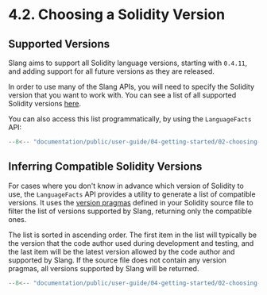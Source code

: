 # 4.2. Choosing a Solidity Version

## Supported Versions

Slang aims to support all Solidity language versions, starting with `0.4.11`, and adding support for all future versions as they are released.

In order to use many of the Slang APIs, you will need to specify the Solidity version that you want to work with.
You can see a list of all supported Solidity versions [here](../../../solidity-grammar/supported-versions.md).

You can also access this list programmatically, by using the `LanguageFacts` API:

```ts title="supported-versions.mts"
--8<-- "documentation/public/user-guide/04-getting-started/02-choosing-a-solidity-version/examples/01-supported-versions.test.mts"
```

## Inferring Compatible Solidity Versions

For cases where you don't know in advance which version of Solidity to use, the `LanguageFacts` API provides a utility to generate a list of compatible versions. It uses the [version pragmas](https://docs.soliditylang.org/en/develop/layout-of-source-files.html#version-pragma) defined in your Solidity source file to filter the list of versions supported by Slang, returning only the compatible ones.

The list is sorted in ascending order. The first item in the list will typically be the version that the code author used during development and testing, and the last item will be the latest version allowed by the code author and supported by Slang. If the source file does not contain any version pragmas, all versions supported by Slang will be returned.

```ts title="infer-versions.mts"
--8<-- "documentation/public/user-guide/04-getting-started/02-choosing-a-solidity-version/examples/02-infer-versions.test.mts"
```
